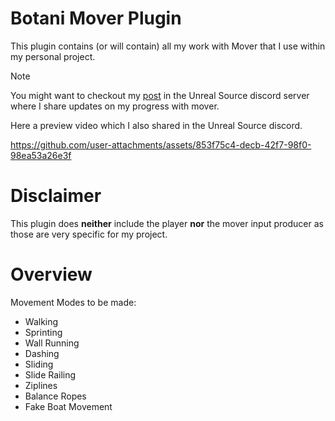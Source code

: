 # Botani Mover Plugin
This plugin contains (or will contain) all my work with Mover that I use within my personal project.

> [!NOTE]
> You might want to checkout my [post](https://discord.com/channels/187217643009212416/1405666049361445044) in the Unreal Source discord server where I share updates on my progress with mover.

Here a preview video which I also shared in the Unreal Source discord.

https://github.com/user-attachments/assets/853f75c4-decb-42f7-98f0-98ea53a26e3f

# Disclaimer
This plugin does **neither** include the player **nor** the mover input producer as those are very specific for my project.  


# Overview
Movement Modes to be made:
- Walking
- Sprinting
- Wall Running
- Dashing
- Sliding
- Slide Railing
- Ziplines
- Balance Ropes
- Fake Boat Movement

